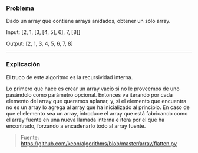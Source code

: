 ### Problema
Dado un array que contiene arrays anidados, obtener un sólo array.

Input:  [2, 1, [3, [4, 5], 6], 7, [8]]

Output: [2, 1, 3, 4, 5, 6, 7, 8]

______________________

### Explicación

El truco de este algoritmo es la recursividad interna.

Lo primero que hace es crear un array vacío si no le proveemos de uno pasándolo como parámetro opcional. 
Entonces va iterando por cada elemento del array que queremos aplanar, y, si el elemento que encuentra no es un array lo agrega al array que ha inicializado al principio. En caso de que el elemento sea un array, introduce el array que está fabricando como el array fuente en una nueva llamada interna e itera por el que ha encontrado, forzando a encadenarlo todo al array fuente.

> Fuente: https://github.com/keon/algorithms/blob/master/array/flatten.py